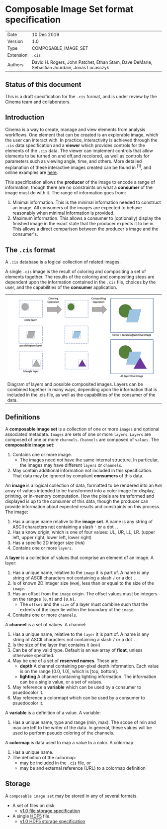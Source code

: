 # Composable Image Set format specification

|    |    |
|----|----|
| Date    | 10 Dec 2019 |
| Version | 1.0 |
| Type    | COMPOSABLE_IMAGE_SET |
| Extension | `.cis` |
| Authors | David H. Rogers, John Patchet, Ethan Stam, Dave DeMarle, Sebastian Jourdain, Jonas Lucasczyk |

## Status of this document

This is a draft specification for the `.cis` format, and is under review by the Cinema team and collaborators.

## Introduction

Cinema is a way to create, manage and view elements from analysis workflows. One element that can be created is an explorable image, which the user can interact with. In practice, interactivity is achieved through the `.cis` data specification and a **viewer** which provides controls for the elements of the `.cis` data. The viewer can implement controls that allow elements to be turned on and off,and recolored, as well as controls for parameters such as viewing angle, time, and others. More detailed explanation of these interactive images created can be found in <sup>[1]</sup>, and online examples are [here](https://www.cinemaviewer.org).

This specification allows the **producer** of the image to encode a range of information, though there are no constraints on what a **consumer** of the image must do with it. The range of information goes from:

1. Minimal information. This is the minimal information needed to construct an image. All consumers of the images are expected to behave reasonably when minimal information is provided. 
2. Maximum information. This allows a consumer to (optionally) display the finished image in the exact state that the producer expects it to be in. This allows a direct comparison between the producer's image and the consumer's.

## The `.cis` format 

A `.cis` database is a logical collection of related images.

A single `.cis` image is the result of coloring and compositing a set of elements together. The results of the coloring and compositing steps are dependent upon the information contained in the `.cis` file, choices by the user, and the capabilities of the **consumer** application.

<table>
<tr>
<td><img src="img/composite.png"></img></td>
<tr>
<td>Diagram of layers and possible composited images. Layers can be combined together in many ways, depending upon the information that is included in the .cis file, as well as the capabilities of the consumer of the data.</td>
</tr>
</table>


## Definitions

A **composable image set** is a collection of one or more `images` and optional associated metadata. `Images` are sets of one or more `layers`. `Layers` are composed of one or more `channels`. `Channels` are composed of `values`. The **composable image set**:

1. Contains one or more image.
    - The images need not have the same internal structure. In particular, the images may have different `layers` or `channels`.
1. May contain additional information not included in this specification. That data may be ignored by compliant **consumers** of this data.

An **image** is a logical collection of data, formatted to be rendered into an `MxN` array of values intended to be transformed into a color image for display, printing, or in-memory computation. How the pixels are transformed and displayed is up to the consumer of this data, though the producer can provide information about expected results and constraints on this process. The image:

1. Has a unique name relative to the **image set**. A name is any string of ASCII characters not containing a slash `'` or a dot `.`.
1. Has a know origin, which is one of four values: UL, UR, LL, LR. (upper left, upper right, lower left, lower right)
1. Has a specific 2D integer size (`MxN`)
1. Contains one or more `layers`.

A **layer** is a collection of values that comprise an element of an image. A layer:

1. Has a unique name, relative to the `image` it is part of. A name is any string of ASCII characters not containing a slash `/` or a dot `.`.
1. Is of known 2D integer size (`WxH`), less than or equal to the size of the `image`.
1. Has an offset from the `image` origin. The offset values must be integers on the ranges `[0,M]` and `[0,N]`.
    - The `offset` and the `size` of a layer must combine such that the extents of the layer lie within the boundary of the `image`.
1. Contains one or more `channels`.

A **channel** is a set of values. A channel:

1. Has a unique name, relative to the `layer` it is part of. A name is any string of ASCII characters not containing a slash `/` or a dot `.`.
1. Is the size of the layer that contains it (`WxH`)
1. Can be of any valid type. Default is an `WxH` array of **float**, unless otherwise specified.
1. May be one of a set of **reserved names**. These are:
    - **depth** A channel containing per-pixel depth information. Each value is on the range [0.0, 1.0], which is [top, bottom].
    - **lighting** A channel containing lighting information. The information can be a single value, or a set of values.
1. May reference a **variable** which can be used by a consumer to psuedocolor it.
1. May reference a colormapt which can be used by a consumer to psuedocolor it.

A **variable** is a definition of a value. A variable:

1. Has a unique name, type and range (min, max). The scope of min and max are left to the writer of the data. In general, these values will be used to perform pseudo coloring of the channels.

A **colormap** is data used to map a value to a color. A colormap:

1. Has a unique name.
2. The definition of the colormap:
    - may be included in the `.cis` file, or
    - may be and external reference (URL) to a colormap definition

## Storage

A `composable image set` may be stored in any of several formats.

- A set of files on disk:
    - [v1.0 file storage specification](storage_file.md) 
- A single [HDF5](https://en.wikipedia.org/wiki/Hierarchical_Data_Format) file. 
    - [v1.0 HDF5 storage specification](storage_hdf5.md) 

